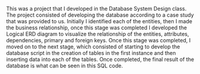 This was a project that I developed in the Database System Design class.
The project consisted of developing the database according to a case study that was provided to us.
Initially I identified each of the entities, then I made the business relationship, once this stage 
was completed I developed the Logical ERD diagram to visualize the relationship of the entities, 
attributes, dependencies, primary and foreign keys.
Once this stage was completed, I moved on to the next stage, which consisted of starting to develop 
the database script in the creation of tables in the first instance and then inserting data into each of the tables.
Once completed, the final result of the database is what can be seen in this SQL code.
